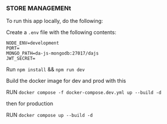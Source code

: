 ### STORE MANAGEMENt


To run this app locally, do the following:

Create a `.env` file with the following contents:
```
NODE_ENV=development
PORT=
MONGO_PATH=da-js-mongodb:27017/dajs
JWT_SECRET=
```

Run `npm install` && `npm run dev`

Build the docker image for dev and prod with this

RUN `docker compose -f docker-compose.dev.yml up --build -d`
 
then for production

RUN `docker compose up --build -d`
